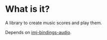 # What is it?

A library to create music scores and play them.

Depends on [imj-bindings-audio](/imj-bindings-audio).
